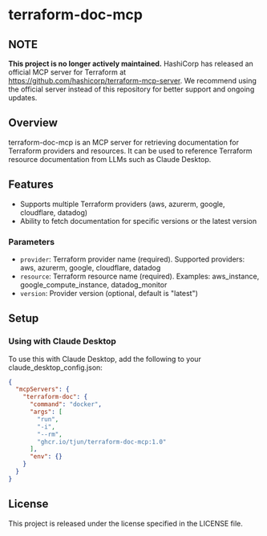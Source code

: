 # terraform-doc-mcp

## NOTE
**This project is no longer actively maintained.** HashiCorp has released an official MCP server for Terraform at https://github.com/hashicorp/terraform-mcp-server. We recommend using the official server instead of this repository for better support and ongoing updates.

## Overview

terraform-doc-mcp is an MCP server for retrieving documentation for Terraform providers and resources. 
It can be used to reference Terraform resource documentation from LLMs such as Claude Desktop.

## Features

- Supports multiple Terraform providers (aws, azurerm, google, cloudflare, datadog)
- Ability to fetch documentation for specific versions or the latest version

### Parameters

- `provider`: Terraform provider name (required). Supported providers: aws, azurerm, google, cloudflare, datadog
- `resource`: Terraform resource name (required). Examples: aws_instance, google_compute_instance, datadog_monitor
- `version`: Provider version (optional, default is "latest")

## Setup

### Using with Claude Desktop

To use this with Claude Desktop, add the following to your claude_desktop_config.json:

```json
{
  "mcpServers": {
    "terraform-doc": {
      "command": "docker",
      "args": [
        "run",
        "-i",
        "--rm",
        "ghcr.io/tjun/terraform-doc-mcp:1.0"
      ],
      "env": {}
    }
  }
}
```

## License

This project is released under the license specified in the LICENSE file.
